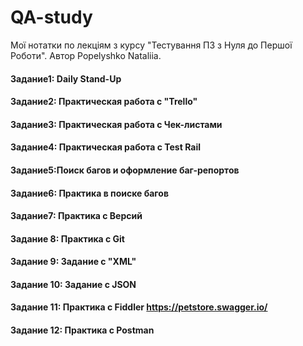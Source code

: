 # QA-study
Мої нотатки по лекціям з курсу "Тестування ПЗ з Нуля до Першої Роботи". Автор Popelyshko Nataliia. 

#### Задание1: Daily Stand-Up

#### Задание2: Практическая работа с "Trello"

#### Задание3: Практическая работа с Чек-листами

#### Задание4: Практическая работа с Test Rail

#### Задание5:Поиск багов и оформление баг-репортов

#### Задание6: Практика в поиске багов

#### Задание7: Практика с Версий

#### Задание 8: Практика с Git 

#### Задание 9: Задание с "XML"

#### Задание 10: Задание с JSON

#### Задание 11: Практика с Fiddler https://petstore.swagger.io/

#### Задание 12: Практика с Postman
